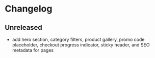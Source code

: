 # Changelog

## Unreleased
- add hero section, category filters, product gallery, promo code placeholder, checkout progress indicator, sticky header, and SEO metadata for pages
